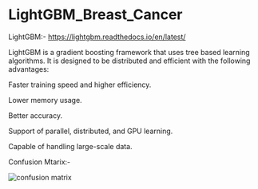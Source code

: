 # LightGBM_Breast_Cancer

LightGBM:- https://lightgbm.readthedocs.io/en/latest/

LightGBM is a gradient boosting framework that uses tree based learning algorithms. It is designed to be distributed and efficient with the following advantages:

Faster training speed and higher efficiency.

Lower memory usage.

Better accuracy.

Support of parallel, distributed, and GPU learning.

Capable of handling large-scale data.




Confusion Mtarix:-

![confusion matrix](https://user-images.githubusercontent.com/98344033/200742836-eeb31956-d70b-45f0-8684-c9af87b260af.png)
